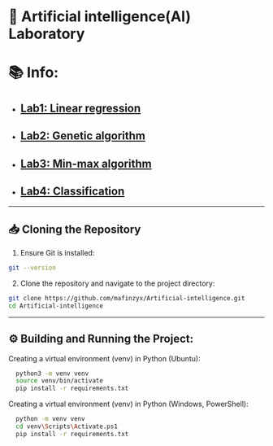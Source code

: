 # 🚀 **Artificial intelligence(AI) Laboratory**

# 📚 Info:
  - ## **[Lab1:  Linear regression](lab1)**
  - ## **[Lab2:  Genetic algorithm](lab2)**
  - ## **[Lab3:  Min-max algorithm](lab3)**
  - ## **[Lab4:  Classification](lab4)**
---
## 📥 **Cloning the Repository**

1. Ensure Git is installed:  

```bash
git --version
```

2. Clone the repository and navigate to the project directory:  

```bash
git clone https://github.com/mafinzyx/Artificial-intelligence.git
cd Artificial-intelligence
```

---

## ⚙️ Building and Running the Project:
  Creating a virtual environment (venv) in Python (Ubuntu):
  ```bash
    python3 -m venv venv
    source venv/bin/activate
    pip install -r requirements.txt
  ```  
  Creating a virtual environment (venv) in Python (Windows, PowerShell):
  ```bash 
    python -m venv venv
    cd venv\Scripts\Activate.ps1
    pip install -r requirements.txt
  ```
